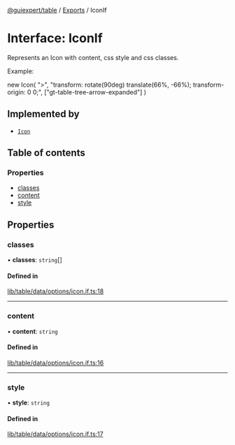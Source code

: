 [@guiexpert/table](../README.md) / [Exports](../modules.md) / IconIf

# Interface: IconIf

Represents an Icon with content, css style and css classes.

Example:

new Icon(
   ">",
   "transform: rotate(90deg) translate(66%, -66%); transform-origin: 0 0;",
   ["gt-table-tree-arrow-expanded"]
)

## Implemented by

- [`Icon`](../classes/Icon.md)

## Table of contents

### Properties

- [classes](IconIf.md#classes)
- [content](IconIf.md#content)
- [style](IconIf.md#style)

## Properties

### classes

• **classes**: `string`[]

#### Defined in

[lib/table/data/options/icon.if.ts:18](https://github.com/guiexperttable/ge-table/blob/6aaca3c/libs/table/src/lib/table/data/options/icon.if.ts#L18)

___

### content

• **content**: `string`

#### Defined in

[lib/table/data/options/icon.if.ts:16](https://github.com/guiexperttable/ge-table/blob/6aaca3c/libs/table/src/lib/table/data/options/icon.if.ts#L16)

___

### style

• **style**: `string`

#### Defined in

[lib/table/data/options/icon.if.ts:17](https://github.com/guiexperttable/ge-table/blob/6aaca3c/libs/table/src/lib/table/data/options/icon.if.ts#L17)

